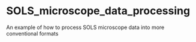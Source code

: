 # SOLS_microscope_data_processing
An example of how to process SOLS microscope data into more conventional formats
